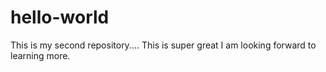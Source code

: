 # hello-world
This is my second repository.... This is super great
I am looking forward to learning more. 

